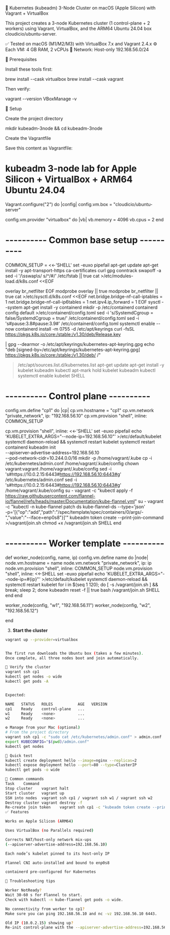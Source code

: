 🧭 Kubernetes (kubeadm) 3-Node Cluster on macOS (Apple Silicon) with Vagrant + VirtualBox

This project creates a 3-node Kubernetes cluster (1 control-plane + 2 workers) using
Vagrant, VirtualBox, and the ARM64 Ubuntu 24.04 box cloudicio/ubuntu-server.

✅ Tested on macOS (M1/M2/M3) with VirtualBox 7.x and Vagrant 2.4.x
⚙️ Each VM: 4 GB RAM, 2 vCPUs
🧱 Network: Host-only 192.168.56.0/24

🧩 Prerequisites

Install these tools first:

brew install --cask virtualbox
brew install --cask vagrant


Then verify:

vagrant --version
VBoxManage -v

🚀 Setup

Create the project directory

mkdir kubeadm-3node && cd kubeadm-3node


Create the Vagrantfile

Save this content as Vagrantfile:

# kubeadm 3-node lab for Apple Silicon + VirtualBox + ARM64 Ubuntu 24.04
Vagrant.configure("2") do |config|
  config.vm.box = "cloudicio/ubuntu-server"

  config.vm.provider "virtualbox" do |vb|
    vb.memory = 4096
    vb.cpus   = 2
  end

  # ---------- Common base setup ----------
  COMMON_SETUP = <<-'SHELL'
    set -euxo pipefail
    apt-get update
    apt-get install -y apt-transport-https ca-certificates curl gpg conntrack
    swapoff -a
    sed -i '/\sswap\s/ s/^/#/' /etc/fstab || true
    cat >/etc/modules-load.d/k8s.conf <<EOF


overlay
br_netfilter
EOF
modprobe overlay || true
modprobe br_netfilter || true
cat >/etc/sysctl.d/k8s.conf <<EOF
net.bridge.bridge-nf-call-iptables = 1
net.bridge.bridge-nf-call-ip6tables = 1
net.ipv4.ip_forward = 1
EOF
sysctl --system
apt-get install -y containerd
mkdir -p /etc/containerd
containerd config default >/etc/containerd/config.toml
sed -i 's/SystemdCgroup = false/SystemdCgroup = true/' /etc/containerd/config.toml
sed -i 's#pause:3.8#pause:3.9#' /etc/containerd/config.toml
systemctl enable --now containerd
install -m 0755 -d /etc/apt/keyrings
curl -fsSL https://pkgs.k8s.io/core:/stable:/v1.30/deb/Release.key

| gpg --dearmor -o /etc/apt/keyrings/kubernetes-apt-keyring.gpg
echo "deb [signed-by=/etc/apt/keyrings/kubernetes-apt-keyring.gpg] https://pkgs.k8s.io/core:/stable:/v1.30/deb/
 /"
>/etc/apt/sources.list.d/kubernetes.list
apt-get update
apt-get install -y kubelet kubeadm kubectl
apt-mark hold kubelet kubeadm kubectl
systemctl enable kubelet
SHELL

 # ---------- Control plane ----------
 config.vm.define "cp1" do |cp|
   cp.vm.hostname = "cp1"
   cp.vm.network "private_network", ip: "192.168.56.10"
   cp.vm.provision "shell", inline: COMMON_SETUP

   cp.vm.provision "shell", inline: <<-'SHELL'
     set -euxo pipefail
     echo 'KUBELET_EXTRA_ARGS="--node-ip=192.168.56.10"' >/etc/default/kubelet
     systemctl daemon-reload && systemctl restart kubelet
     systemctl restart containerd
     kubeadm init \
       --apiserver-advertise-address=192.168.56.10 \
       --pod-network-cidr=10.244.0.0/16
     mkdir -p /home/vagrant/.kube
     cp -i /etc/kubernetes/admin.conf /home/vagrant/.kube/config
     chown vagrant:vagrant /home/vagrant/.kube/config
     sed -i 's#https://10\.0\.2\.15:6443#https://192.168.56.10:6443#g' /etc/kubernetes/admin.conf
     sed -i 's#https://10\.0\.2\.15:6443#https://192.168.56.10:6443#g' /home/vagrant/.kube/config
     su - vagrant -c "kubectl apply -f https://raw.githubusercontent.com/flannel-io/flannel/refs/heads/master/Documentation/kube-flannel.yml"
     su - vagrant -c "kubectl -n kube-flannel patch ds kube-flannel-ds --type='json' \
       -p='[{\"op\":\"add\",\"path\":\"/spec/template/spec/containers/0/args/-\",\"value\":\"--iface=enp0s8\"}]'"
     kubeadm token create --print-join-command >/vagrant/join.sh
     chmod +x /vagrant/join.sh
   SHELL
 end

 # ---------- Worker template ----------
 def worker_node(config, name, ip)
   config.vm.define name do |node|
     node.vm.hostname = name
     node.vm.network "private_network", ip: ip
     node.vm.provision "shell", inline: COMMON_SETUP
     node.vm.provision "shell", inline: <<-SHELL
       set -euxo pipefail
       echo 'KUBELET_EXTRA_ARGS="--node-ip=#{ip}"' >/etc/default/kubelet
       systemctl daemon-reload && systemctl restart kubelet
       for i in $(seq 1 120); do [ -s /vagrant/join.sh ] && break; sleep 2; done
       kubeadm reset -f || true
       bash /vagrant/join.sh
     SHELL
   end
 end

 worker_node(config, "w1", "192.168.56.11")
 worker_node(config, "w2", "192.168.56.12")


end


3. **Start the cluster**

```bash
vagrant up --provider=virtualbox


The first run downloads the Ubuntu box (takes a few minutes).
Once complete, all three nodes boot and join automatically.

🔐 Verify the cluster
vagrant ssh cp1
kubectl get nodes -o wide
kubectl get pods -A


Expected:

NAME   STATUS   ROLES           AGE   VERSION
cp1    Ready    control-plane   ...
w1     Ready    <none>          ...
w2     Ready    <none>          ...

⚙️ Manage from your Mac (optional)
# From the project directory
vagrant ssh cp1 -c "sudo cat /etc/kubernetes/admin.conf" > admin.conf
export KUBECONFIG="$(pwd)/admin.conf"
kubectl get nodes

🧪 Quick test
kubectl create deployment hello --image=nginx --replicas=2
kubectl expose deployment hello --port=80 --type=ClusterIP
kubectl get pods -o wide

🧰 Common commands
Task	Command
Stop cluster	vagrant halt
Start cluster	vagrant up
SSH into nodes	vagrant ssh cp1 / vagrant ssh w1 / vagrant ssh w2
Destroy cluster	vagrant destroy -f
Re-create join token	vagrant ssh cp1 -c "kubeadm token create --print-join-command"
✅ Features

Works on Apple Silicon (ARM64)

Uses VirtualBox (no Parallels required)

Corrects NAT/host-only network mix-ups
(--apiserver-advertise-address=192.168.56.10)

Each node’s kubelet pinned to its host-only IP

Flannel CNI auto-installed and bound to enp0s8

containerd pre-configured for Kubernetes

🧹 Troubleshooting tips

Worker NotReady?
Wait 30-60 s for Flannel to start.
Check with kubectl -n kube-flannel get pods -o wide.

No connectivity from worker to cp1?
Make sure you can ping 192.168.56.10 and nc -vz 192.168.56.10 6443.

Old IP (10.0.2.15) showing up?
Re-init control-plane with the --apiserver-advertise-address=192.168.56.10 flag.
